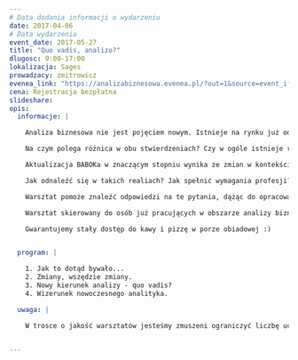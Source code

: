 ```yaml
---
# Data dodania informacji o wydarzeniu
date: 2017-04-06
# Data wydarzenia
event_date: 2017-05-27
title: "Quo vadis, analizo?"
dlugosc: 9:00-17:00
lokalizacja: Sages
prowadzacy: zmitrowicz
evenea_link: "https://analizabiznesowa.evenea.pl/?out=1&source=event_iframe"
cena: Rejestracja bezpłatna
slideshare:
opis:
  informacje: |

    Analiza biznesowa nie jest pojęciem nowym. Istnieje na rynku już od jakiegoś czasu, przy czym najbardziej znaną i uznaną interpretację tego obszaru zawdzięczamy BABOK Guide, którego starsza wersja definiowała analizę jako "zestaw zadań, wiedzy, narzędzi i technik niezbędnych do identyfikacji potrzeb biznesowych i określenia rozwiązań dla problemów biznesowych". Ta interpretacja - rozumiana przez zainteresowanych w większym lub mniejszym stopniu - funkcjonowała w środowisku przez dłuższy czas. Nowa wersja BABOKa postanowiła zmienić ten stan rzeczy wprowadzając pozornie drobną modyfikację do definicji i podając nowe wyjaśnienie: analiza to "praktyka umożliwiająca zmianę organizacji poprzez określenie potrzeb i rekomendowanie rozwiązań dostarczających interesariuszom wartość". 

    Na czym polega różnica w obu stwierdzeniach? Czy w ogóle istnieje różnica (poza oczywistą różnicą w sformułowaniu)? Dlaczego BABOK zmodyfikował swoją modelową wręcz definicję zawodu analityka? 

    Aktualizacja BABOKa w znaczącym stopniu wynika ze zmian w kontekście pracy analityka i samym umiejscowieniu analizy biznesowej w procesach organizacyjnych. Świat biznesu i IT zmienia się nieustannie dążąc do osiągania coraz bardziej efektywnych wyników, łączenia rozwiązań pochodzących z różnorodnych obszarów i dostarczania dóbr spełniających jawne i ukryte potrzeby konsumentów i zostawiających konkurencję daleko w tyle. Więcej, szybciej, lepiej, taniej - te wskazówki przyświecają pracy współczesnego analityka.

    Jak odnaleźć się w takich realiach? Jak spełnić wymagania profesji? Czy dotychczasowa wiedza i kompetencje wystarczają?

    Warsztat pomoże znaleźć odpowiedzi na te pytania, dążąc do opracowania modelu kompetencji idealnego nowoczesnego analityka biznesowego. 

    Warsztat skierowany do osób już pracujących w obszarze analizy biznesowej i systemowej. Uczestnicy podczas warsztatu korzystają z własnych laptopów. 

    Gwarantujemy stały dostęp do kawy i pizzę w porze obiadowej :)


  program: |

    1. Jak to dotąd bywało... 
    2. Zmiany, wszędzie zmiany.
    3. Nowy kierunek analizy - quo vadis? 
    4. Wizerunek nowoczesnego analityka.

  uwaga: |

    W trosce o jakość warsztatów jesteśmy zmuszeni ograniczyć liczbę uczestników. **Kwalifikacja odbywa się na podstawie odpowiedzi udzielonych w formularzu zgłoszeniowym oraz - w dalszym kroku - kolejności zgłoszeń.** Potwierdzenie udziału w warsztatach wraz z instrukcją przygotowania środowiska otrzymasz najpóźniej na 5 dni przed planowaną datą wydarzenia.
 

---
```

